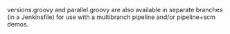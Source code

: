 versions.groovy and parallel.groovy are also available in separate branches (in a Jenkinsfile) for use with a multibranch pipeline and/or pipeline+scm demos.
